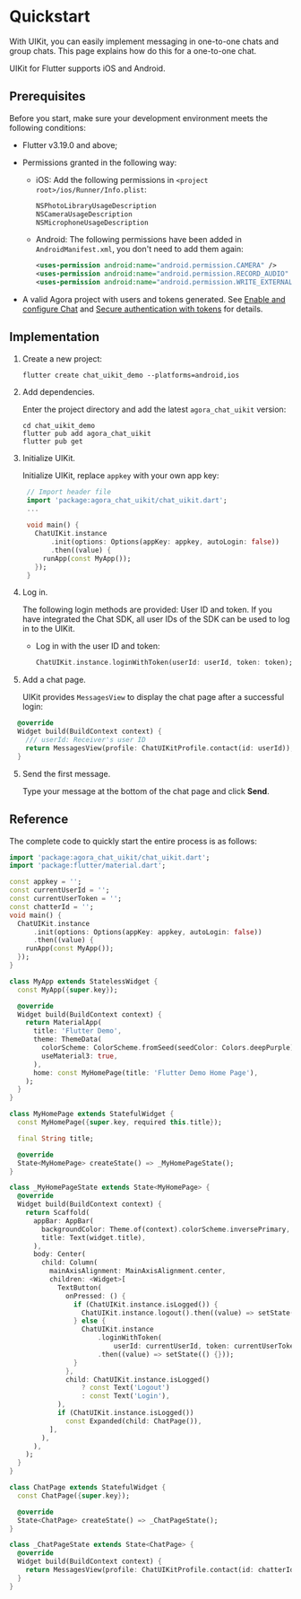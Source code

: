 # Quickstart

With UIKit, you can easily implement messaging in one-to-one chats and group chats. This page explains how do this for a one-to-one chat.

UIKit for Flutter supports iOS and Android. 

## Prerequisites

Before you start, make sure your development environment meets the following conditions:

- Flutter v3.19.0 and above;
- Permissions granted in the following way:

    - iOS: Add the following permissions in `<project root>/ios/Runner/Info.plist`:
  
      ```xml
      NSPhotoLibraryUsageDescription
      NSCameraUsageDescription
      NSMicrophoneUsageDescription
      ```
      
    - Android: The following permissions have been added in `AndroidManifest.xml`, you don't need to add them again:
  
      ```xml
      <uses-permission android:name="android.permission.CAMERA" />
      <uses-permission android:name="android.permission.RECORD_AUDIO" />
      <uses-permission android:name="android.permission.WRITE_EXTERNAL_STORAGE" />
      ```

- A valid Agora project with users and tokens generated. See [Enable and configure Chat](https://docs.agora.io/en/agora-chat/get-started/enable) and [Secure authentication with tokens](https://docs.agora.io/en/agora-chat/develop/authentication) for details. 

## Implementation

1. Create a new project:

    ```
    flutter create chat_uikit_demo --platforms=android,ios
    ```

1. Add dependencies.

    Enter the project directory and add the latest `agora_chat_uikit` version:

    ```
    cd chat_uikit_demo
    flutter pub add agora_chat_uikit
    flutter pub get
    ```
   

2. Initialize UIKit.

   Initialize UIKit, replace `appkey` with your own app key:

   ```dart
    // Import header file
    import 'package:agora_chat_uikit/chat_uikit.dart';
    ...
    
    void main() {
      ChatUIKit.instance
          .init(options: Options(appKey: appkey, autoLogin: false))
          .then((value) {
        runApp(const MyApp());
      });
    }
   ```

3. Log in.

    The following login methods are provided: User ID and token. If you have integrated the Chat SDK, all user IDs of the SDK can be used to log in to the UIKit.
   
    - Log in with the user ID and token:

      ```dart
      ChatUIKit.instance.loginWithToken(userId: userId, token: token);
      ```
   
4. Add a chat page.

   UIKit provides `MessagesView` to display the chat page after a successful login:

  ```dart
    @override
    Widget build(BuildContext context) {
      /// userId: Receiver's user ID
      return MessagesView(profile: ChatUIKitProfile.contact(id: userId));
    }
  ```
5.  Send the first message.
   
    Type your message at the bottom of the chat page and click **Send**.
    
## Reference

The complete code to quickly start the entire process is as follows: 

```dart
import 'package:agora_chat_uikit/chat_uikit.dart';
import 'package:flutter/material.dart';

const appkey = '';
const currentUserId = '';
const currentUserToken = '';
const chatterId = '';
void main() {
  ChatUIKit.instance
      .init(options: Options(appKey: appkey, autoLogin: false))
      .then((value) {
    runApp(const MyApp());
  });
}

class MyApp extends StatelessWidget {
  const MyApp({super.key});

  @override
  Widget build(BuildContext context) {
    return MaterialApp(
      title: 'Flutter Demo',
      theme: ThemeData(
        colorScheme: ColorScheme.fromSeed(seedColor: Colors.deepPurple),
        useMaterial3: true,
      ),
      home: const MyHomePage(title: 'Flutter Demo Home Page'),
    );
  }
}

class MyHomePage extends StatefulWidget {
  const MyHomePage({super.key, required this.title});

  final String title;

  @override
  State<MyHomePage> createState() => _MyHomePageState();
}

class _MyHomePageState extends State<MyHomePage> {
  @override
  Widget build(BuildContext context) {
    return Scaffold(
      appBar: AppBar(
        backgroundColor: Theme.of(context).colorScheme.inversePrimary,
        title: Text(widget.title),
      ),
      body: Center(
        child: Column(
          mainAxisAlignment: MainAxisAlignment.center,
          children: <Widget>[
            TextButton(
              onPressed: () {
                if (ChatUIKit.instance.isLogged()) {
                  ChatUIKit.instance.logout().then((value) => setState(() {}));
                } else {
                  ChatUIKit.instance
                      .loginWithToken(
                          userId: currentUserId, token: currentUserToken)
                      .then((value) => setState(() {}));
                }
              },
              child: ChatUIKit.instance.isLogged()
                  ? const Text('Logout')
                  : const Text('Login'),
            ),
            if (ChatUIKit.instance.isLogged())
              const Expanded(child: ChatPage()),
          ],
        ),
      ),
    );
  }
}

class ChatPage extends StatefulWidget {
  const ChatPage({super.key});

  @override
  State<ChatPage> createState() => _ChatPageState();
}

class _ChatPageState extends State<ChatPage> {
  @override
  Widget build(BuildContext context) {
    return MessagesView(profile: ChatUIKitProfile.contact(id: chatterId));
  }
}
```